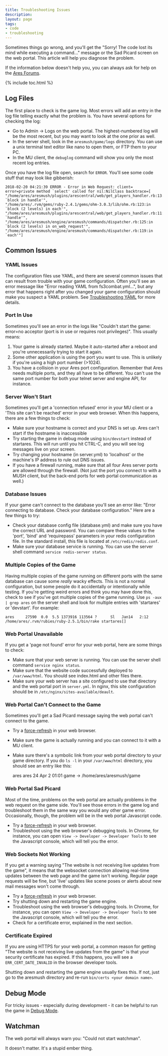 ```yaml
---
title: Troubleshooting Issues
description: 
layout: page
tags:
- code
- troubleshooting
---
```


Sometimes things go wrong, and you'll get the "Sorry! The code lost its mind while executing a command..." message or the Sad Picard screen on the web portal.  This article will help you diagnose the problem.

If the information below doesn't help you, you can always ask for help on the [Ares Forums](/feedback.html).

{% include toc.html %}

## Log Files

The first place to check is the game log.  Most errors will add an entry in the log file telling exactly what the problem is.  You have several options for checking the log:

* Go to Admin -> Logs on the web portal.  The highest-numbered log will be the most recent, but you may want to look at the one prior as well.
* In the server shell, look in the `aresmush/game/logs` directory.  You can use a unix terminal text editor like nano to open them, or FTP them to your PC.
* In the MU client, the `debuglog` command will show you only the most recent log entries.

Once you have the log file open, search for `ERROR`.  You'll see some code stuff that may look like gibberish:

    2018-02-20 04:21:39 ERROR - Error in Web Request: client= error=private method `select' called for nil:NilClass backtrace=[
    "/home/ares/aresmush/plugins/arescentral/web/get_players_handler.rb:13:in `block in handle'", 
    "/home/ares/.rvm/gems/ruby-2.4.1/gems/ohm-3.0.3/lib/ohm.rb:123:in `block (2 levels) in each'", 
    "/home/ares/aresmush/plugins/arescentral/web/get_players_handler.rb:11:in `handle'", 
    "/home/ares/aresmush/engine/aresmush/commands/dispatcher.rb:125:in `block (2 levels) in on_web_request'", 
    "/home/ares/aresmush/engine/aresmush/commands/dispatcher.rb:119:in `each'"]

## Common Issues

### YAML Issues

The configuration files use YAML, and there are several common issues that can result from trouble with your game configuration.  Often you'll see an error message like "Error reading YAML from fs3combat.yml...", but any error that happens right after you changed your game configuration should make you suspect a YAML problem.  See [Troubleshooting YAML](/tutorials/code/troubleshooting-yaml.html) for more details.

### Port In Use

Sometimes you'll see an error in the logs like "Couldn't start the game: error=no acceptor (port is in use or requires root privileges)".  This usually means:

1. Your game is already started.  Maybe it auto-started after a reboot and you're unnecessarily trying to start it again.
2. Some other application is using the port you want to use.  This is unlikely if you're using a high port number (>1024).
3. You have a collision in your Ares port configuration. Remember that Ares needs multiple ports, and they all have to be different.  You can't use the same port number for both your telnet server and engine API, for instance.

### Server Won't Start

Sometimes you'll get a 'connection refused' error in your MU client or a 'This site can't be reached' error in your web browser.  When this happens, there are a few things to check:

* Make sure your hostname is correct and your DNS is set up.  Ares can't start if the hostname is inaccessible
* Try starting the game in debug mode using `bin/devstart` instead of startares.  This will run until you hit CTRL-C, and you will see log messages live on your screen.
* Try changing your hostname (in server.yml) to 'localhost' or the machine's IP address to rule out DNS issues.
* If you have a firewall running, make sure that all four Ares server ports are allowed through the firewall.  (Not just the port you connect to with a MUSH client, but the back-end ports for web portal communication as well.)

### Database Issues

If your game can't connect to the database you'll see an error like:  "Error connecting to database. Check your database configuration."   Here are a few things to try:

* Check your database config file (database.yml) and make sure you have the correct URL and password.  You can compare these values to the 'port', 'bind' and 'requirepass' parameters in your redis configuration file.   In the standard install, this file is located at `/etc/redis/redis.conf`.
* Make sure your database service is running.  You can use the server shell command `service redis-server status`.

### Multiple Copies of the Game

Having multiple copies of the game running on different ports with the same database can cause some *really* wacky effects.  This is not a normal configuration, but some people do it accidentally or intentionally while testing.  If you're getting weird errors and think you may have done this, check to see if you've got multiple copies of the game running.  Use `ps -aux | grep ares` on the server shell and look for multiple entries with 'startares' or 'devstart'.  For example:

    ares     27590  0.0  5.5 1373916 113564 ?      Sl   Jan14   2:12 /home/ares/.rvm/rubies/ruby-2.5.1/bin/rake startares[]

### Web Portal Unavailable

If you get a 'page not found' error for your web portal, here are some things to check:

* Make sure that your web server is running.  You can use the server shell command `service nginx status`.
* Make sure that the website code successfully deployed to `/var/www/html`.  You should see index.html and other files there.
* Make sure your web server has a site configured to use that directory and the web portal port in `server.yml`.  In nginx, this site configuration should be in `/etc/nginx/sites-available/deault`.

### Web Portal Can't Connect to the Game

Sometimes you'll get a Sad Picard message saying the web portal can't connect to the game.  

* Try a [force-refresh](https://en.wikipedia.org/wiki/Wikipedia:Bypass_your_cache) in your web browser.  
* Make sure the game is actually running and you can connect to it with a MU client.
* Make sure there's a symbolic link from your web portal directory to your game directory.  If you do `ls -l` in your `/var/www/html` directory, you should see an entry like this: 

    ares ares   24 Apr  2 01:01 game -> /home/ares/aresmush/game

### Web Portal Sad Picard

Most of the time, problems on the web portal are actually problems in the web request on the game side.  You'll see those errors in the game log and troubleshoot them in the same way you would any other game error.   Occasionally, though, the problem will be in the web portal Javascript code.  

* Try a [force-refresh](https://en.wikipedia.org/wiki/Wikipedia:Bypass_your_cache) in your web browser.  
* Troubleshoot using the web browser's debugging tools.  In Chrome, for instance, you can open `View -> Developer -> Developer Tools` to see the Javascript console, which will tell you the error.

### Web Sockets Not Working

If you get a warning saying "The website is not receiving live updates from the game", it means that the websocket connection allowing real-time updates between the web page and the game isn't working.  Regular page requests will be fine, but 'live' updates like scene poses or alerts about new mail messages won't come through.

* Try a [force-refresh](https://en.wikipedia.org/wiki/Wikipedia:Bypass_your_cache) in your web browser.
* Try shutting down and restarting the game engine.
* Troubleshoot using the web browser's debugging tools.  In Chrome, for instance, you can open `View -> Developer -> Developer Tools` to see the Javascript console, which will tell you the error.
* Check for a certificate error, explained in the next section.

### Certificate Expired

If you are using HTTPS for your web portal, a common reason for getting "The website is not receiving live updates from the game" is that your security certificate has expired.  If this happens, you will see a `ERR_CERT_DATE_INVALID` in the browser developer tools.

Shutting down and restarting the game engine usually fixes this.  If not, just go to the aresmush directory and re-run `bin/certs <your domain name>`.

## Debug Mode

For tricky issues - especially during development - it can be helpful to run the game in [Debug Mode](/tutorials/code/debug-mode.html).

## Watchman

The web portal will always warn you:  "Could not start watchman".

It doesn't matter.  It's a stupid ember thing.
